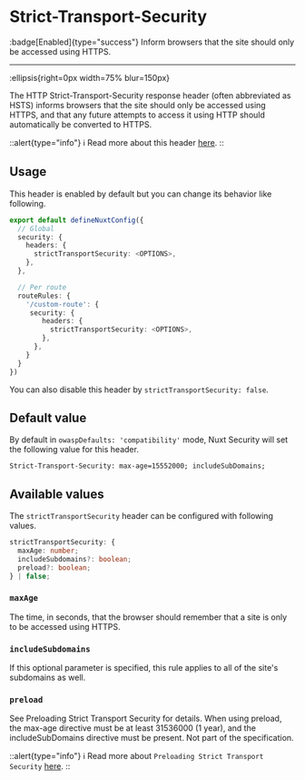 # Strict-Transport-Security

:badge[Enabled]{type="success"} Inform browsers that the site should only be accessed using HTTPS.

---

:ellipsis{right=0px width=75% blur=150px}

The HTTP Strict-Transport-Security response header (often abbreviated as HSTS) informs browsers that the site should only be accessed using HTTPS, and that any future attempts to access it using HTTP should automatically be converted to HTTPS.

::alert{type="info"}
ℹ Read more about this header [here](https://developer.mozilla.org/en-US/docs/Web/HTTP/Headers/Strict-Transport-Security).
::

## Usage

This header is enabled by default but you can change its behavior like following.

```ts
export default defineNuxtConfig({
  // Global
  security: {
    headers: {
      strictTransportSecurity: <OPTIONS>,
    },
  },

  // Per route
  routeRules: {
    '/custom-route': {
     security: {
        headers: {
          strictTransportSecurity: <OPTIONS>,
        },
      },
    }
  }
})
```

You can also disable this header by `strictTransportSecurity: false`.

## Default value

By default in `owaspDefaults: 'compatibility'` mode, Nuxt Security will set the following value for this header.

```http
Strict-Transport-Security: max-age=15552000; includeSubDomains;
```

## Available values

The `strictTransportSecurity` header can be configured with following values.

```ts
strictTransportSecurity: {
  maxAge: number;
  includeSubdomains?: boolean;
  preload?: boolean;
} | false;
```

### `maxAge`

The time, in seconds, that the browser should remember that a site is only to be accessed using HTTPS.

### `includeSubdomains`

If this optional parameter is specified, this rule applies to all of the site's subdomains as well.

### `preload`

See Preloading Strict Transport Security for details. When using preload, the max-age directive must be at least 31536000 (1 year), and the includeSubDomains directive must be present. Not part of the specification.

::alert{type="info"}
ℹ Read more about `Preloading Strict Transport Security` [here](https://developer.mozilla.org/en-US/docs/Web/HTTP/Headers/Strict-Transport-Security#preloading_strict_transport_security).
::

